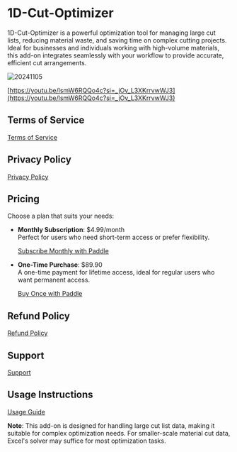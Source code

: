# 1D-Cut-Optimizer
1D-Cut-Optimizer is a powerful optimization tool for managing large cut lists, reducing material waste, and saving time on complex cutting projects. Ideal for businesses and individuals working with high-volume materials, this add-on integrates seamlessly with your workflow to provide accurate, efficient cut arrangements.

![20241105](https://github.com/user-attachments/assets/011d885b-6b66-45b7-97ad-f09ea345e293)

[https://youtu.be/lsmW6RQQo4c?si=_jOv_L3XKrrvwWJ3](https://youtu.be/lsmW6RQQo4c?si=_jOv_L3XKrrvwWJ3)

## Terms of Service
[Terms of Service](https://kai-flexi.github.io/1D-Cut-Optimizer/terms-of-service)

## Privacy Policy
[Privacy Policy](https://kai-flexi.github.io/1D-Cut-Optimizer/privacy-policy)

## Pricing

Choose a plan that suits your needs:

- **Monthly Subscription**: $4.99/month  
  Perfect for users who need short-term access or prefer flexibility.

  [Subscribe Monthly with Paddle](#)

- **One-Time Purchase**: $89.90  
  A one-time payment for lifetime access, ideal for regular users who want permanent access.

  [Buy Once with Paddle](#)

## Refund Policy
[Refund Policy](https://kai-flexi.github.io/1D-Cut-Optimizer/support)

## Support
[Support](https://kai-flexi.github.io/1D-Cut-Optimizer/support)

## Usage Instructions
[Usage Guide](https://kai-flexi.github.io/1D-Cut-Optimizer/usage)

**Note**: This add-on is designed for handling large cut list data, making it suitable for complex optimization needs. For smaller-scale material cut data, Excel's solver may suffice for most optimization tasks.

